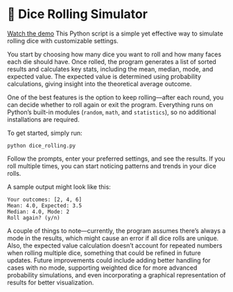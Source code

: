 # 🎲 Dice Rolling Simulator
[Watch the demo](https://github.com/cris-mbici/expected_value_dice/raw/main/dice_roller.mp4)
This Python script is a simple yet effective way to simulate rolling dice with customizable settings.

You start by choosing how many dice you want to roll and how many faces each die should have. Once rolled, the program generates a list of sorted results and calculates key stats, 
including the mean, median, mode, and expected value. The expected value is determined using probability calculations, giving insight into the theoretical average outcome.

One of the best features is the option to keep rolling—after each round, you can decide whether to roll again or exit the program. 
Everything runs on Python’s built-in modules (`random`, `math`, and `statistics`), so no additional installations are required.

To get started, simply run:
```
python dice_rolling.py
```
Follow the prompts, enter your preferred settings, and see the results. If you roll multiple times, you can start noticing patterns and trends in your dice rolls. 

A sample output might look like this:
```
Your outcomes: [2, 4, 6]
Mean: 4.0, Expected: 3.5
Median: 4.0, Mode: 2
Roll again? (y/n)
```

A couple of things to note—currently, the program assumes there’s always a mode in the results, which might cause an error if all dice rolls are unique. 
Also, the expected value calculation doesn’t account for repeated numbers when rolling multiple dice, something that could be refined in future updates.
Future improvements could include adding better handling for cases with no mode, 
supporting weighted dice for more advanced probability simulations, and even incorporating a graphical representation of results for better visualization.
